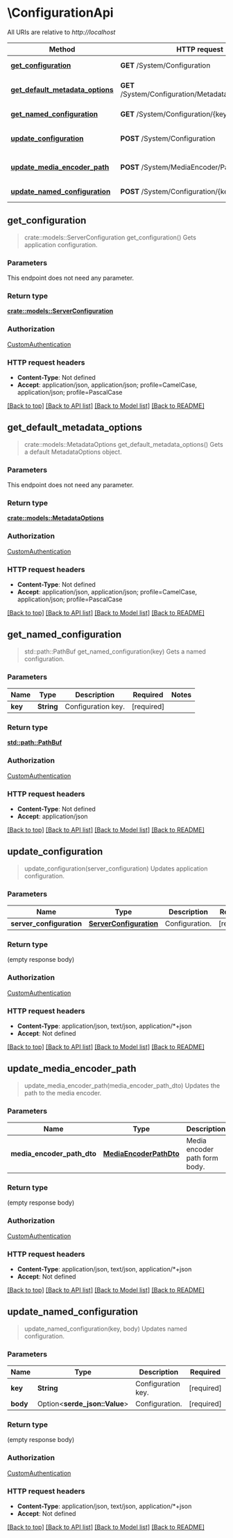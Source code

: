 # \ConfigurationApi

All URIs are relative to *http://localhost*

Method | HTTP request | Description
------------- | ------------- | -------------
[**get_configuration**](ConfigurationApi.md#get_configuration) | **GET** /System/Configuration | Gets application configuration.
[**get_default_metadata_options**](ConfigurationApi.md#get_default_metadata_options) | **GET** /System/Configuration/MetadataOptions/Default | Gets a default MetadataOptions object.
[**get_named_configuration**](ConfigurationApi.md#get_named_configuration) | **GET** /System/Configuration/{key} | Gets a named configuration.
[**update_configuration**](ConfigurationApi.md#update_configuration) | **POST** /System/Configuration | Updates application configuration.
[**update_media_encoder_path**](ConfigurationApi.md#update_media_encoder_path) | **POST** /System/MediaEncoder/Path | Updates the path to the media encoder.
[**update_named_configuration**](ConfigurationApi.md#update_named_configuration) | **POST** /System/Configuration/{key} | Updates named configuration.



## get_configuration

> crate::models::ServerConfiguration get_configuration()
Gets application configuration.

### Parameters

This endpoint does not need any parameter.

### Return type

[**crate::models::ServerConfiguration**](ServerConfiguration.md)

### Authorization

[CustomAuthentication](../README.md#CustomAuthentication)

### HTTP request headers

- **Content-Type**: Not defined
- **Accept**: application/json, application/json; profile=CamelCase, application/json; profile=PascalCase

[[Back to top]](#) [[Back to API list]](../README.md#documentation-for-api-endpoints) [[Back to Model list]](../README.md#documentation-for-models) [[Back to README]](../README.md)


## get_default_metadata_options

> crate::models::MetadataOptions get_default_metadata_options()
Gets a default MetadataOptions object.

### Parameters

This endpoint does not need any parameter.

### Return type

[**crate::models::MetadataOptions**](MetadataOptions.md)

### Authorization

[CustomAuthentication](../README.md#CustomAuthentication)

### HTTP request headers

- **Content-Type**: Not defined
- **Accept**: application/json, application/json; profile=CamelCase, application/json; profile=PascalCase

[[Back to top]](#) [[Back to API list]](../README.md#documentation-for-api-endpoints) [[Back to Model list]](../README.md#documentation-for-models) [[Back to README]](../README.md)


## get_named_configuration

> std::path::PathBuf get_named_configuration(key)
Gets a named configuration.

### Parameters


Name | Type | Description  | Required | Notes
------------- | ------------- | ------------- | ------------- | -------------
**key** | **String** | Configuration key. | [required] |

### Return type

[**std::path::PathBuf**](std::path::PathBuf.md)

### Authorization

[CustomAuthentication](../README.md#CustomAuthentication)

### HTTP request headers

- **Content-Type**: Not defined
- **Accept**: application/json

[[Back to top]](#) [[Back to API list]](../README.md#documentation-for-api-endpoints) [[Back to Model list]](../README.md#documentation-for-models) [[Back to README]](../README.md)


## update_configuration

> update_configuration(server_configuration)
Updates application configuration.

### Parameters


Name | Type | Description  | Required | Notes
------------- | ------------- | ------------- | ------------- | -------------
**server_configuration** | [**ServerConfiguration**](ServerConfiguration.md) | Configuration. | [required] |

### Return type

 (empty response body)

### Authorization

[CustomAuthentication](../README.md#CustomAuthentication)

### HTTP request headers

- **Content-Type**: application/json, text/json, application/*+json
- **Accept**: Not defined

[[Back to top]](#) [[Back to API list]](../README.md#documentation-for-api-endpoints) [[Back to Model list]](../README.md#documentation-for-models) [[Back to README]](../README.md)


## update_media_encoder_path

> update_media_encoder_path(media_encoder_path_dto)
Updates the path to the media encoder.

### Parameters


Name | Type | Description  | Required | Notes
------------- | ------------- | ------------- | ------------- | -------------
**media_encoder_path_dto** | [**MediaEncoderPathDto**](MediaEncoderPathDto.md) | Media encoder path form body. | [required] |

### Return type

 (empty response body)

### Authorization

[CustomAuthentication](../README.md#CustomAuthentication)

### HTTP request headers

- **Content-Type**: application/json, text/json, application/*+json
- **Accept**: Not defined

[[Back to top]](#) [[Back to API list]](../README.md#documentation-for-api-endpoints) [[Back to Model list]](../README.md#documentation-for-models) [[Back to README]](../README.md)


## update_named_configuration

> update_named_configuration(key, body)
Updates named configuration.

### Parameters


Name | Type | Description  | Required | Notes
------------- | ------------- | ------------- | ------------- | -------------
**key** | **String** | Configuration key. | [required] |
**body** | Option<**serde_json::Value**> | Configuration. | [required] |

### Return type

 (empty response body)

### Authorization

[CustomAuthentication](../README.md#CustomAuthentication)

### HTTP request headers

- **Content-Type**: application/json, text/json, application/*+json
- **Accept**: Not defined

[[Back to top]](#) [[Back to API list]](../README.md#documentation-for-api-endpoints) [[Back to Model list]](../README.md#documentation-for-models) [[Back to README]](../README.md)

